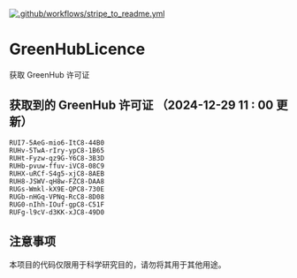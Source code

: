 [![.github/workflows/stripe_to_readme.yml](https://github.com/zjx-kimi/GreenHubLicence/actions/workflows/stripe_to_readme.yml/badge.svg)](https://github.com/zjx-kimi/GreenHubLicence/actions/workflows/stripe_to_readme.yml)
# GreenHubLicence
获取 GreenHub 许可证
## 获取到的 GreenHub 许可证 （2024-12-29 11 : 00 更新）
```
RUI7-5AeG-mio6-ItC8-44B0
RUHv-5TwA-rIry-ypC8-1B65
RUHt-Fyzw-qz9G-Y6C8-3B3D
RUHb-pvuw-ffuv-iVC8-08C9
RUHX-uRCf-S4g5-xjC8-8AEB
RUH8-JSWV-qH8w-FZC8-DAA8
RUGs-Wmkl-kX9E-QPC8-730E
RUGb-nHGq-VPNq-RcC8-8D08
RUG0-nIhh-IOuf-gpC8-C51F
RUFg-l9cV-d3KK-xJC8-49D0
```

## 注意事项

本项目的代码仅限用于科学研究目的，请勿将其用于其他用途。

